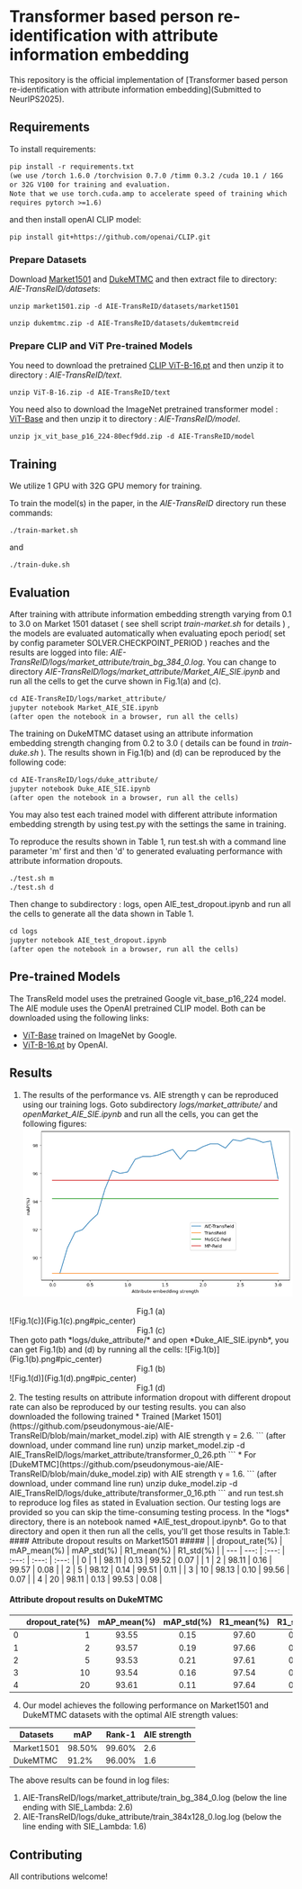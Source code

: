 # Transformer based person re-identification with attribute information embedding

This repository is the official implementation of [Transformer based person re-identification with
attribute information embedding](Submitted to NeurIPS2025). 

## Requirements

To install requirements:

```First setup
pip install -r requirements.txt
(we use /torch 1.6.0 /torchvision 0.7.0 /timm 0.3.2 /cuda 10.1 / 16G or 32G V100 for training and evaluation.
Note that we use torch.cuda.amp to accelerate speed of training which requires pytorch >=1.6)
```

and then install openAI CLIP model:
```install CLIP
pip install git+https://github.com/openai/CLIP.git
```

### Prepare Datasets

Download [Market1501](https://github.com/pseudonymous-aie/AIE-TransReID/blob/main/market1501.zip) and [DukeMTMC](https://github.com/pseudonymous-aie/AIE-TransReID/blob/main/dukemtmc.zip) and then extract file to directory: *AIE-TransReID/datasets*:
```extract Market1501
unzip market1501.zip -d AIE-TransReID/datasets/market1501
```

```extract DukeMTMC
unzip dukemtmc.zip -d AIE-TransReID/datasets/dukemtmcreid
```

### Prepare CLIP and ViT Pre-trained Models
You need to download the pretrained [CLIP ViT-B-16.pt](https://github.com/pseudonymous-aie/AIE-TransReID/blob/main/ViT-B-16.zip)  and then unzip it to directory : *AIE-TransReID/text*.

```CLIP
unzip ViT-B-16.zip -d AIE-TransReID/text
```

You need also to download the ImageNet pretrained transformer model : [ViT-Base](https://github.com/pseudonymous-aie/AIE-TransReID/blob/main/jx_vit_base_p16_224-80ecf9dd.zip)  and then unzip it to directory : *AIE-TransReID/model*.
```jx_vit_base
unzip jx_vit_base_p16_224-80ecf9dd.zip -d AIE-TransReID/model
```

## Training
We utilize 1 GPU with 32G GPU memory for training.

To train the model(s) in the paper, in the *AIE-TransReID* directory run these commands:

```train
./train-market.sh
```
and
```train
./train-duke.sh
```

## Evaluation

After training with attribute information embedding strength varying from 0.1 to 3.0 on Market 1501 dataset ( see shell script *train-market.sh* for details ) , the models are evaluated automatically when evaluating epoch period( set by config parameter SOLVER.CHECKPOINT_PERIOD ) reaches and the results are logged into file: *AIE-TransReID/logs/market_attribute/train_bg_384_0.log*. You can change to directory *AIE-TransReID/logs/market_attribute/Market_AIE_SIE.ipynb* and run all the cells to get the curve shown in Fig.1(a) and (c).

```Market1501
cd AIE-TransReID/logs/market_attribute/
jupyter notebook Market_AIE_SIE.ipynb
(after open the notebook in a browser, run all the cells)
```

The training on DukeMTMC dataset using an attribute information embedding strength changing from 0.2 to 3.0 ( details can be found in *train-duke.sh* ). The results shown in Fig.1(b) and (d) can be reproduced by the following code:

```DukeMTMC
cd AIE-TransReID/logs/duke_attribute/
jupyter notebook Duke_AIE_SIE.ipynb
(after open the notebook in a browser, run all the cells)
```
You may also test each trained model with different attribute information embedding strength by using test.py with the settings the same in training.

To reproduce the results shown in Table 1, run test.sh with a command line parameter 'm' first and then 'd' to generated evaluating performance with attribute information dropouts.
```dropout
./test.sh m
./test.sh d
```
Then change to subdirectory : logs, open AIE_test_dropout.ipynb and run all the cells to generate all the data shown in Table 1.
```logs
cd logs
jupyter notebook AIE_test_dropout.ipynb
(after open the notebook in a browser, run all the cells)
```

## Pre-trained Models

The TransReId model uses the pretrained  Google vit_base_p16_224 model. The AIE module uses the OpenAI pretrained CLIP model. Both can be downloaded using the following links:

- [ViT-Base](https://github.com/rwightman/pytorch-image-models/releases/download/v0.1-vitjx/jx_vit_base_p16_224-80ecf9dd.pth) trained on ImageNet by Google.
- [ViT-B-16.pt](https://openaipublic.azureedge.net/clip/models/5806e77cd80f8b59890b7e101eabd078d9fb84e6937f9e85e4ecb61988df416f/ViT-B-16.pt) by OpenAI.

## Results
1. The results of the performance vs. AIE strength &gamma; can be reproduced using our training logs. Goto subdirectory *logs/market_attribute/* and *openMarket_AIE_SIE.ipynb* and run all the cells, you can get the following figures:
![Fig.1(a)](Fig.1(a).png#pic_center)
<center>Fig.1 (a)</center>
![Fig.1(c)](Fig.1(c).png#pic_center)
<center>Fig.1 (c)</center>
Then goto path *logs/duke_attribute/* and open *Duke_AIE_SIE.ipynb*, you can get Fig.1(b) and (d) by running all the cells:
![Fig.1(b)](Fig.1(b).png#pic_center)
<center>Fig.1 (b)</center>
![Fig.1(d)](Fig.1(d).png#pic_center)
<center>Fig.1 (d)</center>
2. The testing results on attribute information dropout with different dropout rate can also be reproduced by our testing results. 
you can also downloaded the following trained 
* Trained [Market 1501](https://github.com/pseudonymous-aie/AIE-TransReID/blob/main/market_model.zip) with AIE strength &gamma; = 2.6.
```
(after download, under command line run)
unzip market_model.zip -d AIE_TransReID/logs/market_attribute/transformer_0_26.pth
```
* For [DukeMTMC](https://github.com/pseudonymous-aie/AIE-TransReID/blob/main/duke_model.zip) with AIE strength &gamma; = 1.6.
```
(after download, under command line run)
unzip duke_model.zip -d AIE_TransReID/logs/duke_attribute/transformer_0_16.pth
```
and run test.sh to reproduce log files as stated in Evaluation section. Our testing logs are provided so you can skip the time-consuming testing process. In the *logs* directory, there is an notebook named *AIE_test_dropout.ipynb*. Go to that directory and open it then run all the cells, you'll get those results in Table.1:
#### Attribute dropout results on Market1501 #####
|    | dropout_rate(%) | mAP_mean(%) | mAP_std(%) |  R1_mean(%) | R1_std(%) |
| --- | ---: | :---: | :---: | :---: | :---: | 
| 0 | 1 | 98.11 | 0.13 | 99.52 | 0.07 |
| 1 | 2 | 98.11 | 0.16 | 99.57 | 0.08 |
| 2 | 5 | 98.12 | 0.14 | 99.51 | 0.11 |
| 3 | 10  | 98.13 | 0.10 | 99.56 | 0.07 |
| 4 | 20  | 98.11 | 0.13 | 99.53 | 0.08 |

#### Attribute dropout results on DukeMTMC ####
|    | dropout_rate(%) | mAP_mean(%) | mAP_std(%) | R1_mean(%) | R1_std(%) |
| --- | ---: | :---: | :---: | :---: | :---: | 
| 0 | 1 | 93.55 | 0.15 | 97.60 | 0.28 |
| 1 | 2 | 93.57 | 0.19 | 97.66 | 0.28 |
| 2 | 5 | 93.53 | 0.21 | 97.61 | 0.17 |
| 3 | 10  | 93.54 | 0.16 | 97.54 | 0.19 |
| 4 | 20  | 93.61 | 0.11 | 97.64 | 0.25 | 

4. Our model achieves the following performance on Market1501 and DukeMTMC datasets with the optimal AIE strength values:

| Datasets     |     mAP    |     Rank-1     |  AIE strength  |
| ------------ | ---------- | -------------- | -------------- |
| Market1501   |     98.50% |      99.60%    |       2.6      |
| DukeMTMC     |     91.2%  |      96.00%    |       1.6      |

The above results can be found in log files: 
1. AIE-TransReID/logs/market_attribute/train_bg_384_0.log (below the line ending with SIE_Lambda: 2.6)
2. AIE-TransReID/logs/duke_attribute/train_384x128_0.log.log (below the line ending with SIE_Lambda: 1.6)


## Contributing

All contributions welcome! 
